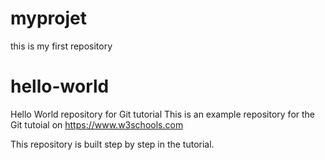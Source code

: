 # myprojet
this is my first repository
# hello-world
Hello World repository for Git tutorial
This is an example repository for the Git tutoial on https://www.w3schools.com

This repository is built step by step in the tutorial.
